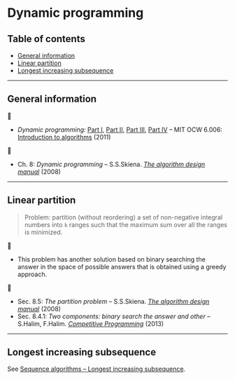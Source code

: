 # Dynamic programming

## Table of contents

* [General information](#general-information)
* [Linear partition](#linear-partition)
* [Longest increasing subsequence](#longest-increasing-subsequence)

---

## General information

:movie_camera:

* *Dynamic programming:* [Part I](https://www.youtube.com/watch?v=OQ5jsbhAv_M), [Part II](https://www.youtube.com/watch?v=ENyox7kNKeY), [Part III](https://www.youtube.com/watch?v=ocZMDMZwhCY), [Part IV](https://www.youtube.com/watch?v=tp4_UXaVyx8) &ndash; MIT OCW 6.006: [Introduction to algorithms](https://ocw.mit.edu/courses/electrical-engineering-and-computer-science/6-006-introduction-to-algorithms-fall-2011/index.htm) (2011)

:book:

* Ch. 8: *Dynamic programming* &ndash; S.S.Skiena. [*The algorithm design manual*](http://www.algorist.com/) (2008)

---

## Linear partition

> Problem: partition (without reordering) a set of non-negative integral numbers into `k` ranges such that the maximum sum over all the ranges is minimized.

:memo:

* This problem has another solution based on binary searching the answer in the space of possible answers that is obtained using a greedy approach.

:book:

* Sec. 8.5: *The partition problem* &ndash; S.S.Skiena. [*The algorithm design manual*](http://www.algorist.com/) (2008)
* Sec. 8.4.1: *Two components: binary search the answer and other* &ndash; S.Halim, F.Halim. [*Competitive Programming*](https://cpbook.net/) (2013)

---

## Longest increasing subsequence

See [Sequence algorithms &ndash; Longest increasing subsequence](sequence_algorithms.md#longest-increasing-subsequence).


<!--
Maximum square in bool matrix:

* D.Gries. *A note on a standard strategy for developing loop invariants and loops*. Science of computer programming *2*, [207](https://dx.doi.org/10.1016/0167-6423(83)90015-1) (1982).\
[Full text](https://core.ac.uk/download/pdf/82596333.pdf)

https://dl.acm.org/citation.cfm?id=800754
 -->
